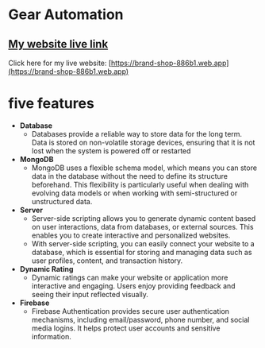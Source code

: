 # Gear Automation

## [ My website live link](https://brand-shop-886b1.web.app)

Click here for my live website: [https://brand-shop-886b1.web.app](https://brand-shop-886b1.web.app)

# five features
- **Database**
  - Databases provide a reliable way to store data for the long term. Data is stored on non-volatile storage devices, ensuring that it is not lost when the system is powered off or restarted
- **MongoDB**
  - MongoDB uses a flexible schema model, which means you can store data in the database without the need to define its structure beforehand. This flexibility is particularly useful when dealing with evolving data models or when working with semi-structured or unstructured data.
- **Server**
  - Server-side scripting allows you to generate dynamic content based on user interactions, data from databases, or external sources. This enables you to create interactive and personalized websites.
  - With server-side scripting, you can easily connect your website to a database, which is essential for storing and managing data such as user profiles, content, and transaction history.
- **Dynamic Rating**
  - Dynamic ratings can make your website or application more interactive and engaging. Users enjoy providing feedback and seeing their input reflected visually.
- **Firebase**
  - Firebase Authentication provides secure user authentication mechanisms, including email/password, phone number, and social media logins. It helps protect user accounts and sensitive information.
